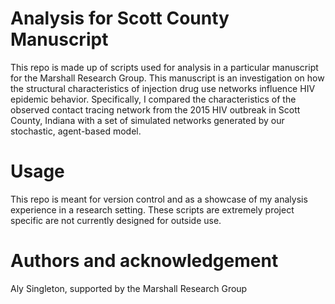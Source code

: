 # Analysis for Scott County Manuscript

This repo is made up of scripts used for analysis in a particular manuscript for the Marshall Research Group. This manuscript is an investigation on how the structural characteristics of injection drug use networks influence HIV epidemic behavior. Specifically, I compared the characteristics of the observed contact tracing network from the 2015 HIV outbreak in Scott County, Indiana with a set of simulated networks generated by our stochastic, agent-based model.

# Usage

This repo is meant for version control and as a showcase of my analysis experience in a research setting. These scripts are extremely project specific are not currently designed for outside use. 

# Authors and acknowledgement

Aly Singleton, supported by the Marshall Research Group
